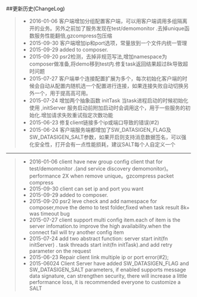 ##更新历史(ChangeLog)
> * 2016-01-06 客户端增加分组配置客户端，可以用客户端调用多组隔离开的业务。另外之前加了服务发现在test/demomonitor .去掉unique函数服务性能翻倍,gzcompress包压缩
> * 2015-09-30 客户端增加ip和port选项，常量放到一个文件内统一管理
> * 2015-09-29 added to composer.
> * 2015-09-20 psr2检测，去掉非规范写法,增加namespace为composer做准备,将demo移到test内.修复task返回结果超过8k导致超时问题
> * 2015-07-27 客户端单个连接配置扩展为多个，每次初始化客户端的时候会自动从配置内随机选一个配置进行连接，如果连接失败自动切换另外一个，用于提高高可用。
> * 2015-07-24 增加两个抽象函数 initTask 当task进程启动的时候初始化使用 ,initServer 服务启动前附加启动时会调用这个，用于一些服务的初始化.增加请求失败重试指定次数功能
> * 2015-06-23 修复client链接多个ip或端口导致的错误(#2)
> * 2015-06-24 客户端服务端都增加了SW_DATASIGEN_FLAG及SW_DATASIGEN_SALT参数，如果开启则支持消息数据签名，可以强化安全性，打开会有一点性能损耗，建议SALT每个人自定义一个

----------
> * 2016-01-06 client have new group config client that for test/demomonitor .(and service discovery demomonitor)。performance 2X when remove unique。gzcompress packet compress
> * 2015-09-30 client can set ip and port you want
> * 2015-09-29 added to composer.
> * 2015-09-20 psr2 leve check and add namespace for composer,move the demo to test folder,fixed when task result 8k+ was timeout bug
> * 2015-07-27 client support multi config item.each of item is the server infomation.to improve the high availability.when the connect fail will try another config item
> * 2015-07-24 add two abstract function: server start init(fn initServer) . task threads start init(fn initTask).and add retry parameter on the request
> * 2015-06-23 Repair client link multiple ip or port error(#2);
> * 2015-06024 Client Server have added SW_DATASIGEN_FLAG and SW_DATASIGEN_SALT parameters, if enabled supports message data signature, can strengthen security, there will increase a little performance loss, it is recommended everyone to customize a SALT

